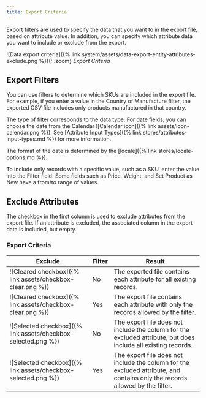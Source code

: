 ```yaml
---
title: Export Criteria
---
```


Export filters are used to specify the data that you want to in the export file, based on attribute value. In addition, you can specify which attribute data you want to include or exclude from the export.

![Data export criteria]({% link system/assets/data-export-entity-attributes-exclude.png %}){: .zoom}
_Export Criteria_

## Export Filters

You can use filters to determine which SKUs are included in the export file. For example, if you enter a value in the Country of Manufacture filter, the exported CSV file includes only products manufactured in that country.

The type of filter corresponds to the data type. For date fields, you can choose the date from the Calendar ![Calendar icon]({% link assets/icon-calendar.png %}). See [Attribute Input Types]({% link stores/attributes-input-types.md %}) for more information.

The format of the date is determined by the [locale]({% link stores/locale-options.md %}).

To include only records with a specific value, such as a SKU, enter the value into the Filter field. Some fields such as Price, Weight, and Set Product as New have a from/to range of values.

## Exclude Attributes

The checkbox in the first column is used to exclude attributes from the export file. If an attribute is excluded, the associated column in the export data is included, but empty.

### Export Criteria

|Exclude|Filter|Result|
|--- |--- |--- |
|![Cleared checkbox]({% link assets/checkbox-clear.png %})|No|The exported file contains each attribute for all existing records.|
|![Cleared checkbox]({% link assets/checkbox-clear.png %})|Yes|The export file contains each attribute with only the records allowed by the filter.|
|![Selected checkbox]({% link assets/checkbox-selected.png %})|No|The export file does not include the column for the excluded attribute, but does include all existing records.|
|![Selected checkbox]({% link assets/checkbox-selected.png %})|Yes|The export file does not include the column for the excluded attribute, and contains only the records allowed by the filter.|
